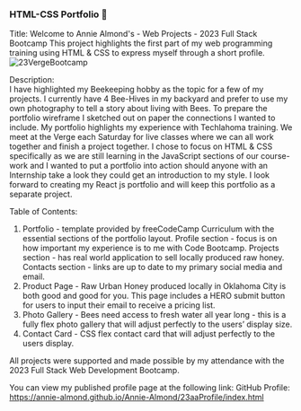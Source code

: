 ### HTML-CSS Portfolio 👋
Title: 
Welcome to Annie Almond's - Web Projects - 2023 Full Stack Bootcamp
This project highlights the first part of my web programming training using HTML & CSS to express myself through a short profile.
![23VergeBootcamp](https://github.com/Annie-Almond/Annie-Almond/assets/122937060/c095b49a-fc2a-49b5-b70a-a4fc0db466ed)

Description:  
I have highlighted my Beekeeping hobby as the topic for a few of my projects.  I currently have 4 Bee-Hives in my backyard and prefer to use my own photography to tell a story about living with Bees. To prepare the portfolio wireframe I sketched out on paper the connections I wanted to include.  My portfolio highlights my experience with Techlahoma training.  We meet at the Verge each Saturday for live classes where we can all work together and finish a project together.  I chose to focus on HTML & CSS specifically as we are still learning in the JavaScript sections of our course-work and I wanted to put a portfolio into action should anyone with an Internship take a look they could get an introduction to my style.  I look forward to creating my React js portfolio and will keep this portfolio as a separate project.

Table of Contents:
1. Portfolio - template provided by freeCodeCamp Curriculum with the essential sections of the portfolio layout.
  Profile section - focus is on how important my experience is to me with Code Bootcamp.
  Projects section - has real world application to sell locally produced raw honey.
  Contacts section - links are up to date to my primary social media and email.
2. Product Page - Raw Urban Honey produced locally in Oklahoma City is both good and good for you. This page includes a HERO submit button for users to input their email to receive a pricing list.
3. Photo Gallery - Bees need access to fresh water all year long - this is a fully flex photo gallery that will adjust perfectly to the users’ display size.
4. Contact Card - CSS flex contact card that will adjust perfectly to the users display.

All projects were supported and made possible by my attendance with the 2023 Full Stack Web Development Bootcamp.

You can view my published profile page at the following link:
GitHub Profile:  
https://annie-almond.github.io/Annie-Almond/23aaProfile/index.html 







